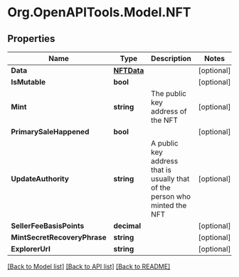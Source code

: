 
# Org.OpenAPITools.Model.NFT

## Properties

Name | Type | Description | Notes
------------ | ------------- | ------------- | -------------
**Data** | [**NFTData**](NFTData.md) |  | [optional] 
**IsMutable** | **bool** |  | [optional] 
**Mint** | **string** | The public key address of the NFT  | [optional] 
**PrimarySaleHappened** | **bool** |  | [optional] 
**UpdateAuthority** | **string** | A public key address that is usually that of the person who minted the NFT  | [optional] 
**SellerFeeBasisPoints** | **decimal** |  | [optional] 
**MintSecretRecoveryPhrase** | **string** |  | [optional] 
**ExplorerUrl** | **string** |  | [optional] 

[[Back to Model list]](../README.md#documentation-for-models)
[[Back to API list]](../README.md#documentation-for-api-endpoints)
[[Back to README]](../README.md)

